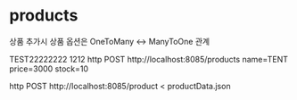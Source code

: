 # products
상품 추가시 상품 옵션은 OneToMany <-> ManyToOne 관계  

TEST22222222
1212
http POST http://localhost:8085/products name=TENT price=3000 stock=10

http POST http://localhost:8085/product < productData.json 

